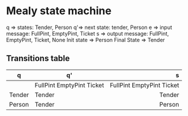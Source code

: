 # Mealy state machine

q => states: Tender, Person
q'=> next state: tender, Person
e => input message: FullPint, EmptyPint, Ticket
s => output message: FullPint, EmptyPint, Ticket, None
Init state => Person
Final State => Tender

## Transitions table 

| q             | q'                                | s                                       |
| ------------- |-----------------------------------|----------------------------------------:|
|               | FullPint    EmptyPint    Ticket   |FullPint     EmptyPint     Ticket        |
| Tender        | Tender  |Tender       | Person    | None    | None        | FullPint        |
| Person        | Tender  |Person       | Person    | Tender  | None        | FullPint        |
